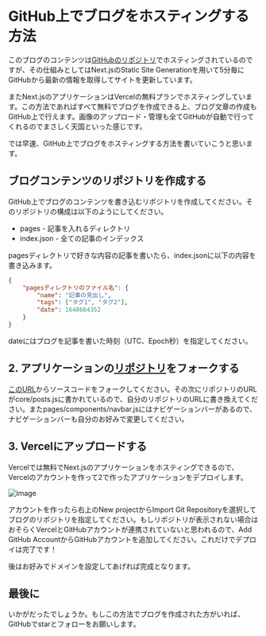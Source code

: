 # GitHub上でブログをホスティングする方法

このブログのコンテンツは[GitHubのリポジトリ](https://github.com/Toshimichi0915/blog-markdown)でホスティングされているのですが、その仕組みとしてはNext.jsのStatic Site Generationを用いて5分毎にGitHubから最新の情報を取得してサイトを更新しています。

またNext.jsのアプリケーションはVercelの無料プランでホスティングしています。この方法であればすべて無料でブログを作成できる上、ブログ文章の作成もGitHub上で行えます。画像のアップロード・管理も全てGitHubが自動で行ってくれるのでまさしく天国といった感じです。

では早速、GitHub上でブログをホスティングする方法を書いていこうと思います。

## ブログコンテンツのリポジトリを作成する

GitHub上でブログのコンテンツを書き込むリポジトリを作成してください。そのリポジトリの構成は以下のようにしてください。

* pages - 記事を入れるディレクトリ
* index.json - 全ての記事のインデックス

pagesディレクトリで好きな内容の記事を書いたら、index.jsonに以下の内容を書き込みます。

```json
{
    "pagesディレクトリのファイル名": {
        "name": "記事の見出し",
        "tags": ["タグ1", "タグ2"],
        "date": 1648664352
    }
}
```

dateにはブログを記事を書いた時刻（UTC、Epoch秒）を指定してください。


## 2. アプリケーションの[リポジトリ](https://github.com/Toshimichi0915/blog)をフォークする

[このURL](https://github.com/Toshimichi0915/blog)からソースコードをフォークしてください。その次にリポジトリのURLがcore/posts.jsに書かれているので、自分のリポジトリのURLに書き換えてください。またpages/components/navbar.jsにはナビゲーションバーがあるので、ナビゲーションバーも自分のお好みで変更してください。

## 3. Vercelにアップロードする

Vercelでは無料でNext.jsのアプリケーションをホスティングできるので、Vercelのアカウントを作って2で作ったアプリケーションをデプロイします。

![image](https://user-images.githubusercontent.com/26406334/160891564-8cf1d4d4-2b43-4be2-bb09-de7b02e8f299.png)

アカウントを作ったら右上のNew projectからImport Git Repositoryを選択してブログのリポジトリを指定してください。もしリポジトリが表示されない場合はおそらくVercelとGitHubアカウントが連携されていないと思われるので、Add GitHub AccountからGitHubアカウントを追加してください。これだけでデプロイは完了です！

後はお好みでドメインを設定してあげれば完成となります。

## 最後に

いかがだったでしょうか。もしこの方法でブログを作成された方がいれば、GitHubでstarとフォローをお願いします。
